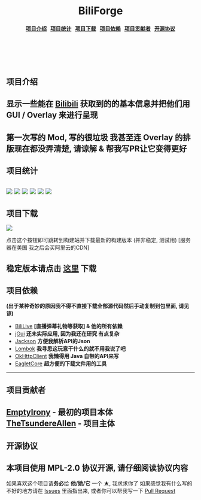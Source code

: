 <h1 align = "center">
    <br>
    <br>
    <br>
    BiliForge
    <h4 align = "center">
        <a href = "#introduction">项目介绍</a>&nbsp;&nbsp;
        <a href = "#statistics">项目统计</a>&nbsp;&nbsp;
        <a href = "#download">项目下载</a>&nbsp;&nbsp;
        <a href = "#libraries">项目依赖</a>&nbsp;&nbsp;
        <a href = "#contributors">项目贡献者</a>&nbsp;&nbsp;
        <a href = "#license">开源协议</a>
    </h4>
    <br>
    <br>
    <br>
    <br>
</h1>

<a name = "introduction"></a>
项目介绍
---
## 显示一些能在 [Bilibili](https://www.bilibili.com) 获取到的的基本信息并把他们用 GUI / Overlay 来进行呈现

**第一次写的 Mod, 写的很垃圾 我甚至连 Overlay 的排版现在都没弄清楚, 请谅解 & 帮我写PR让它变得更好**
---

<a name = "statistics"></a>
项目统计
---
[![](https://img.shields.io/github/downloads/TheTsundereAllen/BiliForge/total.svg?style=flat-square)](https://github.com/TheTsundereAllen/BiliForge/releases)
[![](https://img.shields.io/github/issues/TheTsundereAllen/BiliForge.svg?style=flat-square)](https://github.com/TheTsundereAllen/BiliForge/issues)
[![](https://img.shields.io/github/forks/TheTsundereAllen/BiliForge.svg?style=flat-square)](https://github.com/TheTsundereAllen/BiliForge/network/members)
[![](https://img.shields.io/github/release/TheTsundereAllen/BiliForge.svg?style=flat-square)](https://github.com/TheTsundereAllen/BiliForge/tags)
[![](https://img.shields.io/github/stars/TheTsundereAllen/BiliForge.svg?style=flat-square)](https://github.com/TheTsundereAllen/BiliForge/stargazers)
[![](https://img.shields.io/github/license/TheTsundereAllen/BiliForge.svg?style=flat-square)](https://github.com/TheTsundereAllen/BiliForge/blob/master/LICENSE)
---

<a name = "download"></a>
项目下载
---
[![](https://ci.thatkawaiiallen.me/job/BiliForge/badge/icon?style=flat-square)](https://ci.thatkawaiiallen.me/job/BiliForge/lastSuccessfulBuild/)

点击这个按钮即可跳转到构建站并下载最新的构建版本 (并非稳定, 测试用) [服务器在美国 我之后会买阿里云的CDN]

稳定版本请点击 [这里](https://github.com/ThatKawaiiAllen/BiliForge/releases) 下载
---

<a name = "libraries"></a>
项目依赖
---
**(出于某种奇妙的原因我不得不直接下载全部源代码然后手动复制到包里面, 请见谅)**
* [BiliLive](https://github.com/cqjjjzr/BiliLiveLib/) **[直播弹幕礼物等获取] & 他的所有依赖**
* [jGui](https://github.com/ReplayMod/jGui/) **还未实际应用, 因为我还在研究 有点复杂**
* [Jackson](https://github.com/FasterXML/jackson) **方便我解析API的Json**
* [Lombok](https://github.com/rzwitserloot/lombok) **我寻思这玩意干什么的就不用我说了吧**
* [OkHttpClient](https://github.com/square/okhttp) **我懒得用 Java 自带的API来写**
* [EagletCore](https://github.com/IzzelAliz/EagletCore/) **超方便的下载文件用的工具**
---

<a name = "contributors"></a>
项目贡献者
---
[EmptyIrony](https://github.com/EmptyIrony) - 最初的项目本体 <br/>
[TheTsundereAllen](https://github.com/TheTsundereAllen) - 项目主体
---

<a name = "license"></a>
开源协议
---
本项目使用 **MPL-2.0** 协议开源, 请仔细阅读协议内容
---

如果喜欢这个项目请**务必**给 **他/她/它** 一个 **[★](https://github.com/ThatKawaiiAllen/BiliForge/stargazers)**, 我求求你了
如果感觉我有什么写的不好的地方请在 [Issues](https://github.com/ThatKawaiiAllen/BiliForge/issues) 里面指出来, 或者你可以帮我写一下 [Pull Request](https://github.com/ThatKawaiiAllen/BiliForge/pulls)
